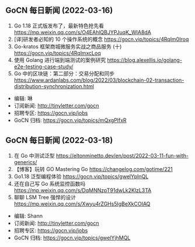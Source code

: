 ## GoCN 每日新闻 (2022-03-16)

1. Go 1.18 正式版发布了，最新特色抢先看 https://mp.weixin.qq.com/s/O4EAhlQBJYPJuqK_WIA8dA
2. [译]研发者必知的 10 个操作系统的概念 https://gocn.vip/topics/4Rqlm0Iroq
3. Go-kratos 框架商城微服务实战之商品服务 (十) https://gocn.vip/topics/4RqlmxcLoq
4. 使用 Golang 进行端到端测试的案例研究 https://blog.alexellis.io/golang-e2e-testing-case-study/
5. Go 中的区块链：第二部分：交易分配和同步 https://www.ardanlabs.com/blog/2022/03/blockchain-02-transaction-distribution-synchronization.html

- 编辑: 琳
- 订阅新闻: http://tinyletter.com/gocn
- 招聘专区: https://gocn.vip/jobs
- GoCN 归档: https://gocn.vip/topics/mQxgPlfxR

## GoCN 每日新闻 (2022-03-18)

1. 在 Go 中测试泛型 https://eltonminetto.dev/en/post/2022-03-11-fun-with-generics/
2. 【博客】玩转 GO Mastering Go https://changelog.com/gotime/221
3. Go1.18 泛型编程体验 https://gocn.vip/topics/gwelYpInQL
4. 还在自己写 Go 系统监控函数吗 https://mp.weixin.qq.com/s/DqMNNzpT91dwLk2KlzL3TA
5. 聊聊 LSM Tree 强悍的设计 https://mp.weixin.qq.com/s/Xwyu4rZGHs5IgBeXkCOIAQ

- 编辑: Shann
- 订阅新闻: http://tinyletter.com/gocn
- 招聘专区: https://gocn.vip/jobs
- GoCN 归档: https://gocn.vip/topics/gwelYjhMQL
